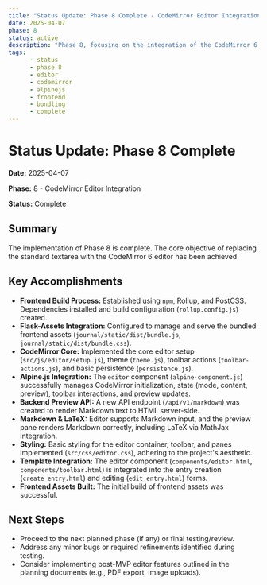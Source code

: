 ```yaml
---
title: "Status Update: Phase 8 Complete - CodeMirror Editor Integration"
date: 2025-04-07
phase: 8
status: active
description: "Phase 8, focusing on the integration of the CodeMirror 6 editor, is complete. This involved setting up frontend bundling (Rollup, Flask-Assets), integrating CodeMirror with Alpine.js, adding Markdown/LaTeX preview via a backend API and MathJax, implementing toolbar actions, basic persistence, and styling."
tags:
      - status
      - phase 8
      - editor
      - codemirror
      - alpinejs
      - frontend
      - bundling
      - complete
---
```


# Status Update: Phase 8 Complete

**Date:** 2025-04-07

**Phase:** 8 - CodeMirror Editor Integration

**Status:** Complete

## Summary

The implementation of Phase 8 is complete. The core objective of replacing the standard textarea with the CodeMirror 6 editor has been achieved.

## Key Accomplishments

-   **Frontend Build Process:** Established using `npm`, Rollup, and PostCSS. Dependencies installed and build configuration (`rollup.config.js`) created.
-   **Flask-Assets Integration:** Configured to manage and serve the bundled frontend assets (`journal/static/dist/bundle.js`, `journal/static/dist/bundle.css`).
-   **CodeMirror Core:** Implemented the core editor setup (`src/js/editor/setup.js`), theme (`theme.js`), toolbar actions (`toolbar-actions.js`), and basic persistence (`persistence.js`).
-   **Alpine.js Integration:** The `editor` component (`alpine-component.js`) successfully manages CodeMirror initialization, state (mode, content, preview), toolbar interactions, and preview updates.
-   **Backend Preview API:** A new API endpoint (`/api/v1/markdown`) was created to render Markdown text to HTML server-side.
-   **Markdown & LaTeX:** Editor supports Markdown input, and the preview pane renders Markdown correctly, including LaTeX via MathJax integration.
-   **Styling:** Basic styling for the editor container, toolbar, and panes implemented (`src/css/editor.css`), adhering to the project's aesthetic.
-   **Template Integration:** The editor component (`components/editor.html`, `components/toolbar.html`) is integrated into the entry creation (`create_entry.html`) and editing (`edit_entry.html`) forms.
-   **Frontend Assets Built:** The initial build of frontend assets was successful.

## Next Steps

-   Proceed to the next planned phase (if any) or final testing/review.
-   Address any minor bugs or required refinements identified during testing.
-   Consider implementing post-MVP editor features outlined in the planning documents (e.g., PDF export, image uploads).